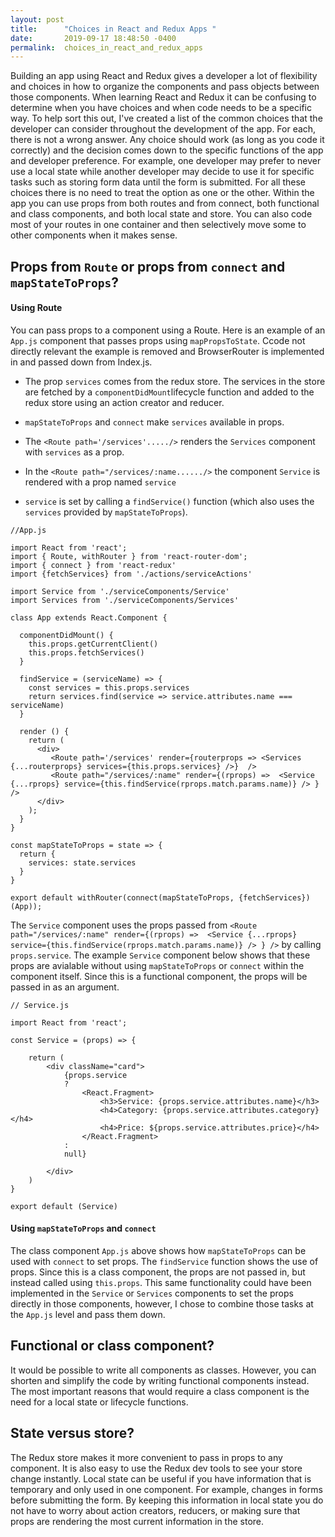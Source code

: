 ```yaml
---
layout: post
title:      "Choices in React and Redux Apps "
date:       2019-09-17 18:48:50 -0400
permalink:  choices_in_react_and_redux_apps
---
```


Building an app using React and Redux gives a developer a lot of flexibility and choices in how to organize the components and pass objects between those components.  When learning React and Redux it can be confusing to determine when you have choices and when code needs to be a specific way.  To help sort this out, I've created a list of the common choices that the developer can consider throughout the development of the app.  For each, there is not a wrong answer. Any choice should work (as long as you code it correctly) and the decision comes down to the specific functions of the app and developer preference. For example, one developer may prefer to never use a local state while another developer may decide to use it for specific tasks such as storing form data until the form is submitted.  For all these choices there is no need to treat the option as one or the other.  Within the app you can use  props from both routes and from connect, both functional and class components, and both local state and store.  You can also code most of your routes in one container and then selectively move some to other components when it makes sense.


## Props from  `Route` or props from `connect` and `mapStateToProps`?

#### **Using Route**
You can pass props to a component using a Route. Here is an example of an `App.js` component that passes props using `mapPropsToState`.  Ccode not directly relevant the example is removed and BrowserRouter is implemented in and passed down from Index.js.

*  The prop `services`  comes from the redux store.  The services in the store are fetched by a `componentDidMount`lifecycle function and added to the redux store using an action creator and reducer.
*  `mapStateToProps` and `connect` make `services` available in props. 
*  The `<Route path='/services'...../>`  renders the `Services` component with `services` as a prop.

* In the `<Route path="/services/:name....../>`  the component `Service` is rendered with a prop named `service` 
* `service` is set by calling a `findService()` function (which also uses the `services` provided by `mapStateToProps`).

```
//App.js

import React from 'react';
import { Route, withRouter } from 'react-router-dom';
import { connect } from 'react-redux'
import {fetchServices} from './actions/serviceActions'

import Service from './serviceComponents/Service'
import Services from './serviceComponents/Services'

class App extends React.Component {

  componentDidMount() {
    this.props.getCurrentClient()
    this.props.fetchServices()
  }
  
  findService = (serviceName) => {
    const services = this.props.services
    return services.find(service => service.attributes.name === serviceName)
  }

  render () {
    return (
      <div>
         <Route path='/services' render={routerprops => <Services {...routerprops} services={this.props.services} />}  />
         <Route path="/services/:name" render={(rprops) =>  <Service {...rprops} service={this.findService(rprops.match.params.name)} /> } />
      </div>
    );
  }
}

const mapStateToProps = state => {
  return {
    services: state.services
  }
}

export default withRouter(connect(mapStateToProps, {fetchServices})(App));
```

The `Service` component uses the props passed from `<Route path="/services/:name" render={(rprops) =>  <Service {...rprops} service={this.findService(rprops.match.params.name)} /> } />`  by calling `props.service`.  The example `Service` component below shows that these props are avialable without using `mapStateToProps` or `connect` within the component itself.  Since this is a functional component, the props will be passed in as an argument.


```
// Service.js

import React from 'react';

const Service = (props) => {
 
    return (
        <div className="card">
            {props.service 
            ? 
                <React.Fragment>
                    <h3>Service: {props.service.attributes.name}</h3>
                    <h4>Category: {props.service.attributes.category}</h4>
                    <h4>Price: ${props.service.attributes.price}</h4>
                </React.Fragment>
            : 
            null}
       
        </div>
    )
}

export default (Service)

```



#### **Using `mapStateToProps` and `connect`**

The class component `App.js` above shows how `mapStateToProps` can be used with `connect` to set props.  The `findService` function shows the use of props. Since this is a class component, the props are not passed in, but instead called using `this.props`. This same functionality could have been implemented in the `Service` or `Services` components to set the props directly in those components, however, I chose to combine those tasks at the  `App.js` level and pass them down.



## Functional or class component?

It would be possible to write all components as classes. However, you can shorten and simplify the code by writing functional components instead.  The most important reasons that would require a class component is the need for a local state or lifecycle functions.  



## State versus store?
The Redux store makes it more convenient to pass in props to any component. It is also easy to use the Redux dev tools to see your store change instantly.  Local state can be useful if you have information that is temporary and only used in one component. For example, changes in forms before submitting the form.  By keeping this information in local state you do not have to worry about action creators, reducers, or making sure that props are rendering the most current information in the store.
